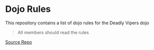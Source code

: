 Dojo Rules
==========

This repository contains a list of dojo rules for the Deadly Vipers dojo

> All members should read the rules

[Source Repo](https://github.com/deadlyvipers)

